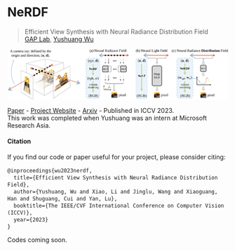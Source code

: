 # NeRDF
> Efficient View Synthesis with Neural Radiance Distribution Field <br />
> [GAP Lab](https://gaplab.cuhk.edu.cn/), [Yushuang Wu](https://scholar.google.com/citations?hl=zh-CN&user=x5gpN0sAAAAJ)

![Teaser](figures/pipeline.png)

[Paper](https://arxiv.org/abs/2304.10179.pdf) - 
[Project Website](https://yushuang-wu.github.io/SCoDA/) -
[Arxiv](https://arxiv.org/abs/2304.10179) -
Published in ICCV 2023.   <br />
This work was completed when Yushuang was an intern at Microsoft Research Asia. 

#### Citation

If you find our code or paper useful for your project, please consider citing:

    @inproceedings{wu2023nerdf,
      title={Efficient View Synthesis with Neural Radiance Distribution Field},
      author={Yushuang, Wu and Xiao, Li and Jinglu, Wang and Xiaoguang, Han and Shuguang, Cui and Yan, Lu},
      booktitle={The IEEE/CVF International Conference on Computer Vision (ICCV)},
      year={2023}
    }
    
Codes coming soon.
